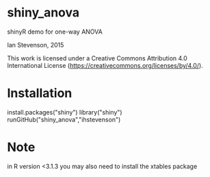 # shiny_anova
shinyR demo for one-way ANOVA

Ian Stevenson, 2015

This work is licensed under a Creative Commons Attribution 4.0 International License (https://creativecommons.org/licenses/by/4.0/).

# Installation
  install.packages("shiny")
  library("shiny")
  runGitHub("shiny_anova","ihstevenson")

# Note
in R version <3.1.3 you may also need to install the xtables package